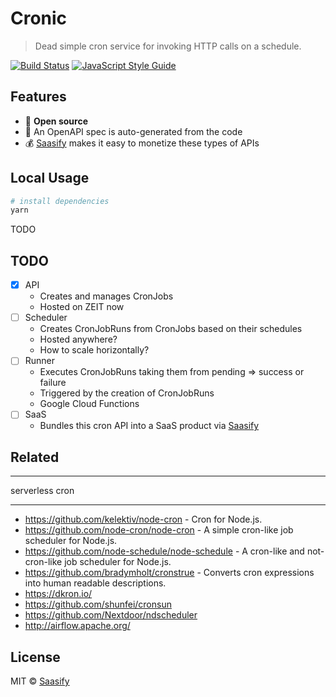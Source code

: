 # Cronic

> Dead simple cron service for invoking HTTP calls on a schedule.

[![Build Status](https://travis-ci.com/saasify-sh/cronic.svg?branch=master)](https://travis-ci.com/saasify-sh/cronic) [![JavaScript Style Guide](https://img.shields.io/badge/code_style-standard-brightgreen.svg)](https://standardjs.com)

## Features

- 💯 **Open source**
- 🤖 An OpenAPI spec is auto-generated from the code
- 💰 [Saasify](https://saasify.sh) makes it easy to monetize these types of APIs

## Local Usage

```bash
# install dependencies
yarn
```

TODO

## TODO

- [x] API
  - Creates and manages CronJobs
  - Hosted on ZEIT now
- [ ] Scheduler
  - Creates CronJobRuns from CronJobs based on their schedules
  - Hosted anywhere?
  - How to scale horizontally?
- [ ] Runner
  - Executes CronJobRuns taking them from pending => success or failure
  - Triggered by the creation of CronJobRuns
  - Google Cloud Functions
- [ ] SaaS
  - Bundles this cron API into a SaaS product via [Saasify](https://saasify.sh)

## Related

---

serverless cron

---

- https://github.com/kelektiv/node-cron - Cron for Node.js.
- https://github.com/node-cron/node-cron - A simple cron-like job scheduler for Node.js.
- https://github.com/node-schedule/node-schedule - A cron-like and not-cron-like job scheduler for Node.js.
- https://github.com/bradymholt/cronstrue - Converts cron expressions into human readable descriptions.
- https://dkron.io/
- https://github.com/shunfei/cronsun
- https://github.com/Nextdoor/ndscheduler
- http://airflow.apache.org/

## License

MIT © [Saasify](https://saasify.sh)
